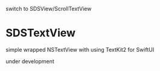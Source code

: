 switch to SDSView/ScrollTextView

# SDSTextView

simple wrapped NSTextView with using TextKit2 for SwiftUI

under development
